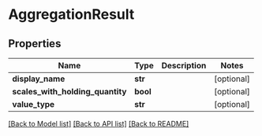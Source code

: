 # AggregationResult

## Properties
Name | Type | Description | Notes
------------ | ------------- | ------------- | -------------
**display_name** | **str** |  | [optional] 
**scales_with_holding_quantity** | **bool** |  | [optional] 
**value_type** | **str** |  | [optional] 

[[Back to Model list]](../README.md#documentation-for-models) [[Back to API list]](../README.md#documentation-for-api-endpoints) [[Back to README]](../README.md)


